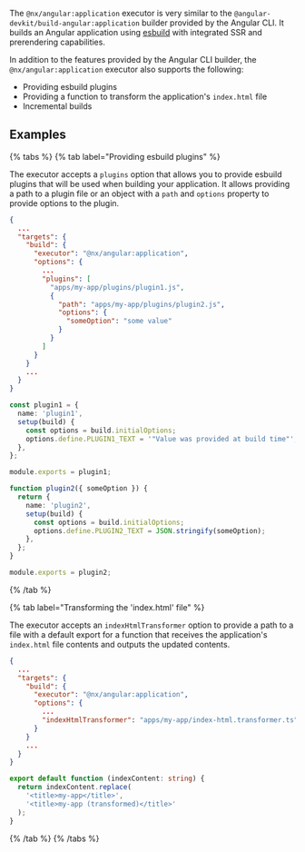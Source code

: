 The `@nx/angular:application` executor is very similar to the `@angular-devkit/build-angular:application` builder provided by the Angular CLI. It builds an Angular application using [esbuild](https://esbuild.github.io/) with integrated SSR and prerendering capabilities.

In addition to the features provided by the Angular CLI builder, the `@nx/angular:application` executor also supports the following:

- Providing esbuild plugins
- Providing a function to transform the application's `index.html` file
- Incremental builds

## Examples

{% tabs %}
{% tab label="Providing esbuild plugins" %}

The executor accepts a `plugins` option that allows you to provide esbuild plugins that will be used when building your application. It allows providing a path to a plugin file or an object with a `path` and `options` property to provide options to the plugin.

```json {% fileName="apps/my-app/project.json" highlightLines=["8-16"] %}
{
  ...
  "targets": {
    "build": {
      "executor": "@nx/angular:application",
      "options": {
        ...
        "plugins": [
          "apps/my-app/plugins/plugin1.js",
          {
            "path": "apps/my-app/plugins/plugin2.js",
            "options": {
              "someOption": "some value"
            }
          }
        ]
      }
    }
    ...
  }
}
```

```ts {% fileName="apps/my-app/plugins/plugin1.js" %}
const plugin1 = {
  name: 'plugin1',
  setup(build) {
    const options = build.initialOptions;
    options.define.PLUGIN1_TEXT = '"Value was provided at build time"';
  },
};

module.exports = plugin1;
```

```ts {% fileName="apps/my-app/plugins/plugin2.js" %}
function plugin2({ someOption }) {
  return {
    name: 'plugin2',
    setup(build) {
      const options = build.initialOptions;
      options.define.PLUGIN2_TEXT = JSON.stringify(someOption);
    },
  };
}

module.exports = plugin2;
```

{% /tab %}

{% tab label="Transforming the 'index.html' file" %}

The executor accepts an `indexHtmlTransformer` option to provide a path to a file with a default export for a function that receives the application's `index.html` file contents and outputs the updated contents.

```json {% fileName="apps/my-app/project.json" highlightLines=[8] %}
{
  ...
  "targets": {
    "build": {
      "executor": "@nx/angular:application",
      "options": {
        ...
        "indexHtmlTransformer": "apps/my-app/index-html.transformer.ts"
      }
    }
    ...
  }
}
```

```ts {% fileName="apps/my-app/index-html.transformer.ts" %}
export default function (indexContent: string) {
  return indexContent.replace(
    '<title>my-app</title>',
    '<title>my-app (transformed)</title>'
  );
}
```

{% /tab %}
{% /tabs %}
